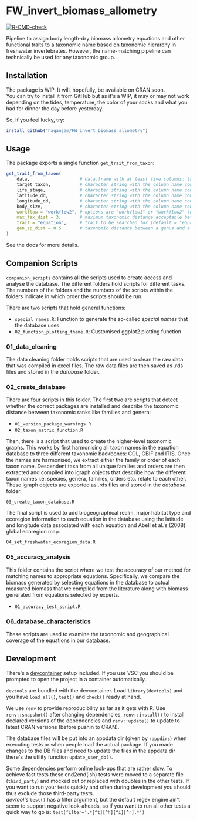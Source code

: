 # FW_invert_biomass_allometry

[![R-CMD-check](https://github.com/haganjam/FW_invert_biomass_allometry/actions/workflows/R-CMD-check.yaml/badge.svg)](https://github.com/haganjam/FW_invert_biomass_allometry/actions/workflows/R-CMD-check.yaml)

Pipeline to assign body length-dry biomass allometry equations and other functional traits to a taxonomic name based on taxonomic hierarchy in freshwater invertebrates. However, the name-matching pipeline can technically be used for any taxonomic group.

## Installation

The package is WIP. It will, hopefully, be available on CRAN soon.  
You can try to install it from GitHub but as it's a WIP, it may or may not
work depending on the tides, temperature, the color of your socks and what
you had for dinner the day before yesterday.

So, if you feel lucky, try:

```r
install_github("haganjam/FW_invert_biomass_allometry")
```

## Usage

The package exports a single function `get_trait_from_taxon`:

```r
get_trait_from_taxon(
    data,                   # data.frame with at least five columns: target taxon, life stage, latitude (dd), longitude (dd) and body size (mm) if trait == "equation"
    target_taxon,           # character string with the column name containing the taxon names
    life_stage,             # character string with the column name containing the life stages
    latitude_dd,            # character string with the column name containing the latitude in decimal degrees
    longitude_dd,           # character string with the column name containing the longitude in decimal degrees
    body_size,              # character string with the column name containing the body size data if trait = "equation"
    workflow = "workflow2", # options are "workflow1" or "workflow2" (default = "workflow2)
    max_tax_dist = 3,       # maximum taxonomic distance acceptable between the target and the taxa in the database (default = 3)
    trait = "equation",     # trait to be searched for (default = "equation")
    gen_sp_dist = 0.5       # taxonomic distance between a genus and a species(default = 0.5)
)
```

See the docs for more details.

## Companion Scripts

`companion_scripts` contains all the scripts used to create access and analyse the database. The different folders hold scripts for different tasks. The numbers of the folders and the numbers of the scripts within the folders indicate in which order the scripts should be run.

There are two scripts that hold general functions:

* `special_names.R`: Function to generate the so-called *special names* that the database uses.
* `02_function_plotting_theme.R`: Customised ggplot2 plotting function

### 01_data_cleaning

The data cleaning folder holds scripts that are used to clean the raw data that was compiled in excel files. The raw data files are then saved as .rds files and stored in the *database* folder.

### 02_create_database

There are four scripts in this folder. The first two are scripts that detect whether the correct packages are installed and describe the taxonomic distance between taxonomic ranks like families and genera:

* `01_version_package_warnings.R`
* `02_taxon_matrix_function.R`

Then, there is a script that used to create the higher-level taxonomic graphs. This works by first harmonising all taxon names in the equation database to three different taxonomic backbones: COL, GBIF and ITIS. Once the names are harmonised, we extract either the family or order of each taxon name. Descendent taxa from all unique families and orders are then extracted and compiled into igraph objects that describe how the different taxon names i.e. species, genera, families, orders etc. relate to each other. These igraph objects are exported as .rds files and stored in the *database* folder.

`03_create_taxon_database.R`

The final script is used to add biogeographical realm, major habitat type and ecoregion information to each equation in the database using the latitude and longitude data associated with each equation and Abell et al.'s (2008) global ecoregion map.

`04_set_freshwater_ecoregion_data.R`

### 05_accuracy_analysis

This folder contains the script where we test the accuracy of our method for matching names to appropriate equations. Specifically, we compare the biomass generated by selecting equations in the database to actual measured biomass that we compiled from the literature along with biomass generated from equations selected by experts.

* `01_accuracy_test_script.R`

### 06_database_characteristics

These scripts are used to examine the taxonomic and geographical coverage of the equations in our database.

## Development

There's a [devcontainer](https://containers.dev/) setup included. If you use
VSC you should be prompted to open the project in a container automatically.

`devtools` are bundled with the devcontainer. Load `library(devtools)` and you
have `load_all()`, `test()` and `check()` ready at hand.

We use `renv` to provide reproducibility as far as it gets with R.
Use `renv::snapshot()` after changing dependencies, `renv::install()` to install declared versions
of the dependencies and `renv::update()` to update to latest CRAN versions (before pushin to CRAN).

The database files will be put into an appdata dir (given by `rappdirs`) when executing
tests or when people load the actual package. If you made changes to the DB files and need
to update the files in the appdata dir there's the utility function `update_user_db()`.

Some dependencies perform online look-ups that are rather slow. To achieve fast tests
these end2end(ish) tests were moved to a separate file (`third_party`) and mocked out
or replaced with doubles in the other tests. If you want to run your tests quickly and
often during development you should thus exclude those third-party tests.  
*devtool's* `test()` has a filter argument,
but the default regex engine ain't seem to support negative look-aheads, so if you want to
run all other tests a quick way to go is: `test(filter='.*[^t][^h][^i][^r].*')`
